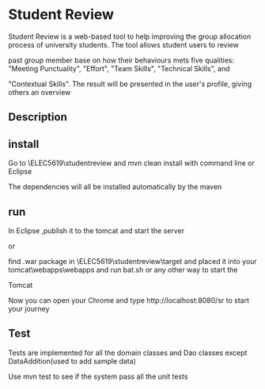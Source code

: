 # Student Review

Student Review is a web-based tool to help improving the group allocation process of university students. The tool allows student users to review

past group member base on how their behaviours mets five qualities: "Meeting Punctuality", "Effort", "Team Skills", "Technical Skills", and

"Contextual Skills". The result will be presented in the user's profile, giving others an overview


## Description





## install
Go to \ELEC5619\studentreview and mvn clean install with command line or Eclipse

The dependencies will all be installed automatically by the maven

## run
In Eclipse ,publish it to the tomcat and start the server

or

find .war package in \ELEC5619\studentreview\target and placed it into your tomcat\webapps\webapps and run bat.sh or any other way to start the

Tomcat


Now you can open your Chrome and type http://localhost:8080/sr to start your journey


## Test
Tests are implemented for all the domain classes and Dao classes except DataAddition(used to add sample data)

Use mvn test to see if the system pass all the unit tests
